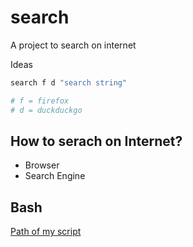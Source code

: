 # search

A project to search on internet

Ideas
```bash
search f d "search string"

# f = firefox
# d = duckduckgo
```

## How to serach on Internet?

- Browser
- Search Engine

## Bash

[Path of my script](http://mywiki.wooledge.org/BashFAQ/028)